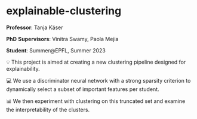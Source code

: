 # explainable-clustering

**Professor**: Tanja Käser

**PhD** **Supervisors**: Vinitra Swamy, Paola Mejia

**Student**: Summer@EPFL, Summer 2023

💡 This project is aimed at creating a new clustering pipeline designed for explainability.  

💻 We use a discriminator neural network with a strong sparsity criterion to dynamically select a subset of important features per student.  

📊 We then experiment with clustering on this truncated set and examine the interpretability of the clusters.   
 
